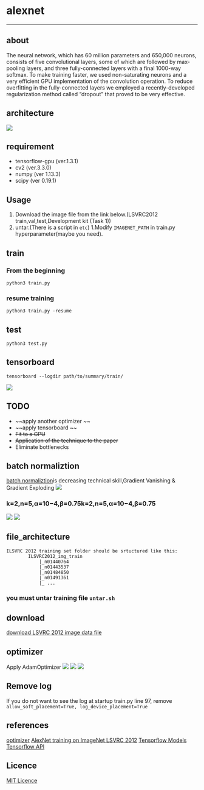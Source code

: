 # alexnet
___

## about

The neural network, which has 60 million parameters and 650,000 neurons, consists
of five convolutional layers, some of which are followed by max-pooling layers,
and three fully-connected layers with a final 1000-way softmax. To make training
faster, we used non-saturating neurons and a very efficient GPU implementation
of the convolution operation. To reduce overfitting in the fully-connected
layers we employed a recently-developed regularization method called “dropout”
that proved to be very effective.

## architecture
![](https://kratzert.github.io/images/finetune_alexnet/alexnet.png)

## requirement

* tensorflow-gpu (ver.1.3.1)
* cv2 (ver.3.3.0)
* numpy (ver 1.13.3)
* scipy (ver 0.19.1)


## Usage
1. Download the image file from the link below.(LSVRC2012 train,val,test,Development kit (Task 1))
1. untar.(There is a script in `etc`)
1.Modify  `IMAGENET_PATH` in train.py hyperparameter(maybe you need).

## train

### From the beginning

```
python3 train.py
```

### resume training

```
python3 train.py -resume
```

## test

```
python3 test.py
```

## tensorboard

```
tensorboard --logdir path/to/summary/train/
```

![](https://galoismilk.org/storage/etc/graph-large_attrs_key=_too_large_attrs&limit_attr_size=1024&run=.png)


## TODO

* ~~apply another optimizer ~~
* ~~apply tensorboard ~~
* ~~Fit to a GPU~~
* ~~Application of the technique to the paper~~
* Eliminate bottlenecks



## batch normaliztion

[batch normaliztion](https://arxiv.org/abs/1502.03167)is decreasing technical skill,Gradient Vanishing & Gradient Exploding
![](http://nmhkahn.github.io/assets/Casestudy-CNN/alex-norm1.png)


### k=2,n=5,α=10−4,β=0.75k=2,n=5,α=10−4,β=0.75

 ![](https://shuuki4.files.wordpress.com/2016/01/bn1.png)
 ![](https://shuuki4.files.wordpress.com/2016/01/bn2.png)

## file_architecture

```
ILSVRC 2012 training set folder should be srtuctured like this:
		ILSVRC2012_img_train
			|_n01440764
			|_n01443537
			|_n01484850
			|_n01491361
			|_ ...
```    

### you must untar training file `untar.sh`


## download

[download LSVRC 2012 image data file](http://www.image-net.org/challenges/LSVRC/2012/nonpub-downloads)

## optimizer

Apply AdamOptimizer
![](http://i.imgur.com/2dKCQHh.gif?1)
![](http://i.imgur.com/pD0hWu5.gif?1)
![](http://i.imgur.com/NKsFHJb.gif?1)

## Remove log

If you do not want to see the log at startup
train.py line 97, remove `allow_soft_placement=True, log_device_placement=True`

## references

[optimizer](http://ruder.io/optimizing-gradient-descent/)
[AlexNet training on ImageNet LSVRC 2012](https://github.com/dontfollowmeimcrazy/imagenet)
[Tensorflow Models](https://github.com/tensorflow/models)
[Tensorflow API](https://www.tensorflow.org/versions/r1.2/api_docs/)

## Licence

[MIT Licence](LICENSE)
